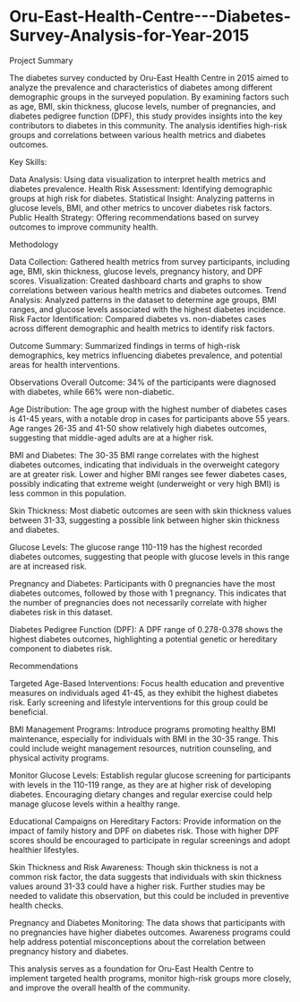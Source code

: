 # Oru-East-Health-Centre---Diabetes-Survey-Analysis-for-Year-2015
Project Summary 

The diabetes survey conducted by Oru-East Health Centre in 2015 aimed to analyze the prevalence and characteristics of diabetes among different demographic groups in the surveyed population. By examining factors such as age, BMI, skin thickness, glucose levels, number of pregnancies, and diabetes pedigree function (DPF), this study provides insights into the key contributors to diabetes in this community. The analysis identifies high-risk groups and correlations between various health metrics and diabetes outcomes. 

Key Skills: 

Data Analysis: Using data visualization to interpret health metrics and diabetes prevalence.
Health Risk Assessment: Identifying demographic groups at high risk for diabetes.
Statistical Insight: Analyzing patterns in glucose levels, BMI, and other metrics to uncover diabetes risk factors.
Public Health Strategy: Offering recommendations based on survey outcomes to improve community health.

Methodology

Data Collection: Gathered health metrics from survey participants, including age, BMI, skin thickness, glucose levels, pregnancy history, and DPF scores.
Visualization: Created dashboard charts and graphs to show correlations between various health metrics and diabetes outcomes.
Trend Analysis: Analyzed patterns in the dataset to determine age groups, BMI ranges, and glucose levels associated with the highest diabetes incidence.
Risk Factor Identification: Compared diabetes vs. non-diabetes cases across different demographic and health metrics to identify risk factors.

Outcome Summary: 
Summarized findings in terms of high-risk demographics, key metrics influencing diabetes prevalence, and potential areas for health interventions.

Observations
Overall Outcome:
34% of the participants were diagnosed with diabetes, while 66% were non-diabetic.

Age Distribution:
The age group with the highest number of diabetes cases is 41-45 years, with a notable drop in cases for participants above 55 years.
Age ranges 26-35 and 41-50 show relatively high diabetes outcomes, suggesting that middle-aged adults are at a higher risk.

BMI and Diabetes:
The 30-35 BMI range correlates with the highest diabetes outcomes, indicating that individuals in the overweight category are at greater risk.
Lower and higher BMI ranges see fewer diabetes cases, possibly indicating that extreme weight (underweight or very high BMI) is less common in this population.

Skin Thickness:
Most diabetic outcomes are seen with skin thickness values between 31-33, suggesting a possible link between higher skin thickness and diabetes.

Glucose Levels:
The glucose range 110-119 has the highest recorded diabetes outcomes, suggesting that people with glucose levels in this range are at increased risk.

Pregnancy and Diabetes:
Participants with 0 pregnancies have the most diabetes outcomes, followed by those with 1 pregnancy. This indicates that the number of pregnancies does not necessarily correlate with higher diabetes risk in this dataset.

Diabetes Pedigree Function (DPF):
A DPF range of 0.278-0.378 shows the highest diabetes outcomes, highlighting a potential genetic or hereditary component to diabetes risk.


Recommendations

Targeted Age-Based Interventions:
Focus health education and preventive measures on individuals aged 41-45, as they exhibit the highest diabetes risk. Early screening and lifestyle interventions for this group could be beneficial.

BMI Management Programs:
Introduce programs promoting healthy BMI maintenance, especially for individuals with BMI in the 30-35 range. This could include weight management resources, nutrition counseling, and physical activity programs.

Monitor Glucose Levels:
Establish regular glucose screening for participants with levels in the 110-119 range, as they are at higher risk of developing diabetes. Encouraging dietary changes and regular exercise could help manage glucose levels within a healthy range.

Educational Campaigns on Hereditary Factors:
Provide information on the impact of family history and DPF on diabetes risk. Those with higher DPF scores should be encouraged to participate in regular screenings and adopt healthier lifestyles.

Skin Thickness and Risk Awareness:
Though skin thickness is not a common risk factor, the data suggests that individuals with skin thickness values around 31-33 could have a higher risk. Further studies may be needed to validate this observation, but this could be included in preventive health checks.

Pregnancy and Diabetes Monitoring:
The data shows that participants with no pregnancies have higher diabetes outcomes. Awareness programs could help address potential misconceptions about the correlation between pregnancy history and diabetes.

This analysis serves as a foundation for Oru-East Health Centre to implement targeted health programs, monitor high-risk groups more closely, and improve the overall health of the community.
